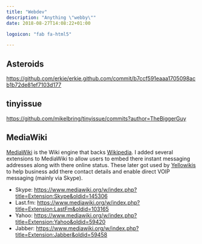 ```yaml
---
title: "Webdev"
description: "Anything \"webby\""
date: 2018-08-27T14:08:22+01:00

logoicon: "fab fa-html5"

---
```


## Asteroids

https://github.com/erkie/erkie.github.com/commit/b7ccf591eaaa1705098acb1b72de81ef7103d177

## tinyissue

https://github.com/mikelbring/tinyissue/commits?author=TheBiggerGuy

## MediaWiki

[MediaWiki](https://www.mediawiki.org/wiki/MediaWiki) is the Wiki engine that backs [Wikipedia](https://www.wikipedia.org/). I added several extensions to MediaWiki to allow users to embed there instant messaging addresses along with there online status. These later got used by [Yellowikis](https://en.wikipedia.org/wiki/Yellowikis) to help business add there contact details and enable direct VOIP messaging (mainly via Skype).

* Skype: https://www.mediawiki.org/w/index.php?title=Extension:Skype&oldid=145306
* Last.fm: https://www.mediawiki.org/w/index.php?title=Extension:LastFm&oldid=103165
* Yahoo: https://www.mediawiki.org/w/index.php?title=Extension:Yahoo&oldid=59420
* Jabber: https://www.mediawiki.org/w/index.php?title=Extension:Jabber&oldid=59458
